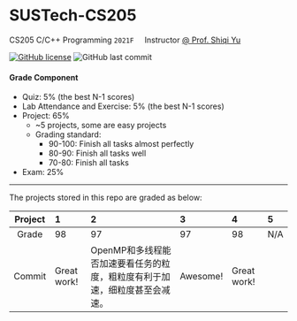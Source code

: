 # SUSTech-CS205
CS205 C/C++ Programming `2021F` &nbsp;&nbsp;&nbsp; Instructor [@ Prof. Shiqi Yu](https://github.com/ShiqiYu)

[![GitHub license](https://img.shields.io/github/license/HeZean/SUSTech-CS205)](https://github.com/HeZean/SUSTech-CS205/blob/master/LICENSE)  ![GitHub last commit](https://img.shields.io/github/last-commit/HeZean/SUSTech-CS205)

#### Grade Component
- Quiz: 5% (the best N-1 scores)
- Lab Attendance and Exercise: 5% (the best N-1 scores)
- Project: 65%
  - ~5 projects, some are easy projects
  - Grading standard:
    - 90-100: Finish all tasks almost perfectly
    - 80-90: Finish all tasks well
    - 70-80: Finish all tasks
- Exam: 25%

---

The projects stored in this repo are graded as below:

| Project | 1           | 2                                                              | 3         | 4             | 5     |
| :-----: | :---------- | :-----------------------------------------------------------   | :-------  | :------------ | :---- |
|  Grade  | 98          | 97                                                             | 97        | 98            | N/A   |
| Commit  | Great work! | OpenMP和多线程能否加速要看任务的粒度，粗粒度有利于加速，细粒度甚至会减速。 | Awesome!  | Great work!﻿  |       |
